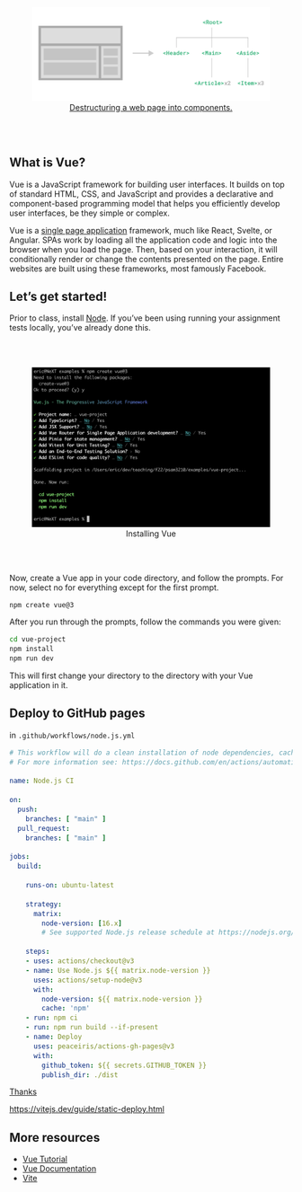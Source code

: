 <br><br>
<figure align="center">
  <img src="components.png">
  <figcaption><a href="https://vuejs.org/guide/essentials/component-basics.html">Destructuring a web page into components.</a></figcaption>
</figure>
<br><br>

## What is Vue?

Vue is a JavaScript framework for building user interfaces. It builds on top of standard HTML, CSS, and JavaScript and provides a declarative and component-based programming model that helps you efficiently develop user interfaces, be they simple or complex.

Vue is a [single page application](https://en.wikipedia.org/wiki/Single-page_application) framework, much like React, Svelte, or Angular. SPAs work by loading all the application code and logic into the browser when you load the page. Then, based on your interaction, it will conditionally render or change the contents presented on the page. Entire websites are built using these frameworks, most famously Facebook.

## Let’s get started!

Prior to class, install [Node](https://nodejs.org/en/). If you’ve been using running your assignment tests locally, you’ve already done this.

<br><br>
<figure align="center">
  <img src="install.png">
  <figcaption>Installing Vue</figcaption>
</figure>
<br><br>

Now, create a Vue app in your code directory, and follow the prompts. For now, select no for everything except for the first prompt.

```sh
npm create vue@3
```

After you run through the prompts, follow the commands you were given:

```sh
cd vue-project
npm install
npm run dev
```

This will first change your directory to the directory with your Vue application in it. 

## Deploy to GitHub pages

in `.github/workflows/node.js.yml`
```yml
# This workflow will do a clean installation of node dependencies, cache/restore them, build the source code and run tests across different versions of node
# For more information see: https://docs.github.com/en/actions/automating-builds-and-tests/building-and-testing-nodejs

name: Node.js CI

on:
  push:
    branches: [ "main" ]
  pull_request:
    branches: [ "main" ]

jobs:
  build:

    runs-on: ubuntu-latest

    strategy:
      matrix:
        node-version: [16.x]
        # See supported Node.js release schedule at https://nodejs.org/en/about/releases/

    steps:
    - uses: actions/checkout@v3
    - name: Use Node.js ${{ matrix.node-version }}
      uses: actions/setup-node@v3
      with:
        node-version: ${{ matrix.node-version }}
        cache: 'npm'
    - run: npm ci
    - run: npm run build --if-present
    - name: Deploy
      uses: peaceiris/actions-gh-pages@v3
      with:
        github_token: ${{ secrets.GITHUB_TOKEN }}
        publish_dir: ./dist
```
[Thanks](https://blog.codedbyjordan.com/deploying-a-vite-app-with-github-actions)

https://vitejs.dev/guide/static-deploy.html

## More resources

- [Vue Tutorial](https://vuejs.org/tutorial/#step-1)
- [Vue Documentation](https://vuejs.org/guide/essentials/application.html)
- [Vite](https://vitejs.dev/)
